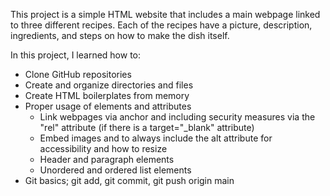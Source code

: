 This project is a simple HTML website that includes a main webpage linked to three different recipes. Each of the recipes have a picture, description, ingredients, and steps on how to make the dish itself.

In this project, I learned how to:
- Clone GitHub repositories
- Create and organize directories and files
- Create HTML boilerplates from memory
- Proper usage of elements and attributes 
  - Link webpages via anchor and including security measures via the "rel" attribute (if there is a target="_blank" attribute)
  - Embed images and to always include the alt attribute for accessibility and how to resize
  - Header and paragraph elements
  - Unordered and ordered list elements
- Git basics; git add, git commit, git push origin main
